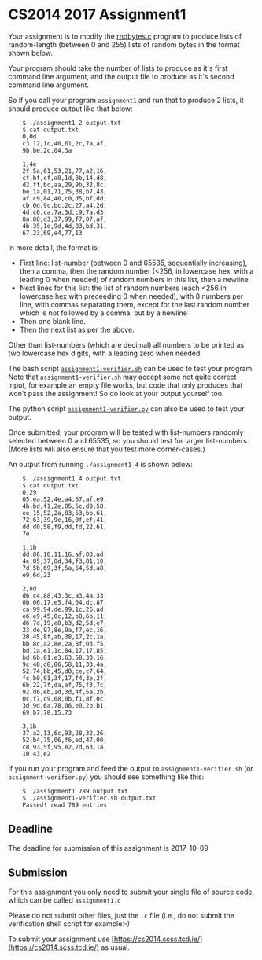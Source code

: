 
# CS2014 2017 Assignment1

Your assignment is to modify the [rndbytes.c](../../examples/c-progs-1/rndbytes.c)
program to produce lists of random-length (between 0 and 255) lists of random
bytes in the format shown below.

Your program should take the number of lists to produce as it's first command
line argument, and the output file to produce as it's second command line 
argument. 

So if you call your program ```assignment1``` and run that to produce 
2 lists, it should produce output like that below:

		$ ./assignment1 2 output.txt
		$ cat output.txt
		0,0d
		c3,12,1c,40,61,2c,7a,af,
		9b,be,2c,04,3a
		
		1,4e
		2f,5a,61,53,21,77,a2,16,
		cf,bf,cf,a8,1d,8b,14,d8,
		d2,ff,bc,aa,29,9b,32,8c,
		be,1a,01,71,75,38,b7,43,
		af,c9,84,40,c0,d5,bf,dd,
		cb,0d,9c,bc,2c,27,a4,2d,
		4d,c0,ca,7a,3d,c9,7a,d3,
		8a,88,d3,37,99,f7,07,af,
		4b,35,1e,9d,4d,83,bd,31,
		67,23,69,e4,77,13

In more detail, the format is:

- First line: list-number (between 0 and 65535, sequentially increasing), 
  then a comma, then the random number 
  (<256, in lowercase hex, with a leading 0 when needed) of random numbers in this list,
  then a newline 
- Next lines for this list: the list of random numbers (each <256 in
  lowercase hex with preceeding 0 when needed), with 8 numbers per line, with commas
  separating them, except for the last random number which is not followed by a
  comma, but by a newline
- Then one blank line.
- Then the next list as per the above.

Other than list-numbers (which are decimal)
all numbers to be printed as two lowercase 
hex digits, with a leading zero when needed.

The bash script [```assignment1-verifier.sh```](assignment1-verifier.sh) can
be used to test your program. Note that
```assignment1-verifier.sh``` may accept some
not quite correct input, for example an
empty file works, but code that only 
produces that won't pass the assignment!
So do look at your output yourself too.

The python script [```assignment1-verifier.py```](assignment1-verifier.py)
can also be used to test your output.

Once submitted, your program will be tested with 
list-numbers randomly selected between 0 and 65535, 
so you should test for larger list-numbers.
(More lists will also ensure that you test more
corner-cases.)

An output from running ```./assignment1 4```
is shown below:

		$ ./assignment1 4 output.txt
		$ cat output.txt
		0,29
		05,ea,52,4e,a4,67,af,e9,
		4b,bd,f1,2e,85,5c,d9,58,
		ee,15,52,2a,83,53,bb,61,
		72,63,39,9e,16,0f,ef,41,
		dd,d0,58,f9,dd,fd,22,61,
		7e
		
		1,1b
		dd,86,18,11,16,af,03,ad,
		4e,05,37,8d,34,f3,81,10,
		7d,5b,69,3f,5a,64,5d,a8,
		e9,6d,23
		
		2,8d
		d6,c4,88,43,3c,a3,4a,33,
		0b,06,17,e5,f4,04,dc,87,
		ca,99,94,de,99,1c,26,ad,
		e6,e9,45,0c,12,b8,6b,11,
		d6,7d,19,e8,b3,d2,5d,e7,
		23,de,97,8e,9a,f7,ec,16,
		20,45,8f,ab,38,17,2c,1a,
		bb,8c,a2,8e,2a,8f,03,f5,
		bd,1a,e1,1c,84,17,17,85,
		bd,6b,01,e3,63,58,30,16,
		9c,48,d8,86,58,11,33,4a,
		52,74,bb,45,d0,ce,c7,64,
		fc,b0,91,3f,17,f4,3e,2f,
		6b,22,7f,da,af,75,f3,7c,
		92,d6,eb,1d,3d,4f,5a,2b,
		0c,f7,c9,08,0b,f1,8f,0c,
		3d,9d,6a,78,06,e0,2b,b1,
		69,b7,78,15,73
		
		3,1b
		37,a2,13,6c,93,28,32,26,
		52,b4,75,06,f6,ed,47,00,
		c8,93,5f,95,e2,7d,63,1a,
		10,43,e2

If you run your program and feed the output
to ```assignment1-verifier.sh``` (or
```assignment-verifier.py```) you should see
something like this:

		$ ./assignment1 789 output.txt
		$ ./assignment1-verifier.sh output.txt
		Passed! read 789 entries

## Deadline

The deadline for submission of this assignment is 2017-10-09

## Submission

For this assignment you only need to submit your single file of
source code, which can be called ```assignment1.c```

Please do not submit other files, just the ```.c``` file (i.e.,
do not submit the verification shell script for example:-)

To submit your assignment use 
[https://cs2014.scss.tcd.ie/](https://cs2014.scss.tcd.ie/) as usual.

